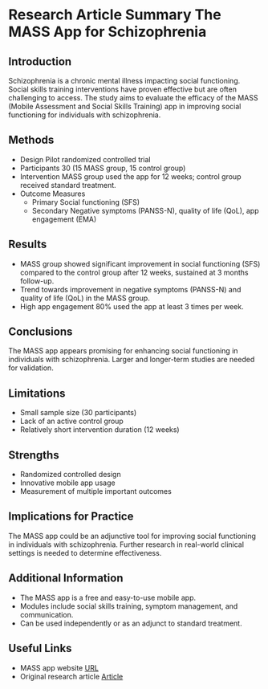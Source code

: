 # Research Article Summary The MASS App for Schizophrenia

## Introduction

Schizophrenia is a chronic mental illness impacting social functioning. Social skills training interventions have proven effective but are often challenging to access. The study aims to evaluate the efficacy of the MASS (Mobile Assessment and Social Skills Training) app in improving social functioning for individuals with schizophrenia.

## Methods

- Design Pilot randomized controlled trial
- Participants 30 (15 MASS group, 15 control group)
- Intervention MASS group used the app for 12 weeks; control group received standard treatment.
- Outcome Measures 
  - Primary Social functioning (SFS)
  - Secondary Negative symptoms (PANSS-N), quality of life (QoL), app engagement (EMA)

## Results

- MASS group showed significant improvement in social functioning (SFS) compared to the control group after 12 weeks, sustained at 3 months follow-up.
- Trend towards improvement in negative symptoms (PANSS-N) and quality of life (QoL) in the MASS group.
- High app engagement 80% used the app at least 3 times per week.

## Conclusions

The MASS app appears promising for enhancing social functioning in individuals with schizophrenia. Larger and longer-term studies are needed for validation.

## Limitations

- Small sample size (30 participants)
- Lack of an active control group
- Relatively short intervention duration (12 weeks)

## Strengths

- Randomized controlled design
- Innovative mobile app usage
- Measurement of multiple important outcomes

## Implications for Practice

The MASS app could be an adjunctive tool for improving social functioning in individuals with schizophrenia. Further research in real-world clinical settings is needed to determine effectiveness.

## Additional Information

- The MASS app is a free and easy-to-use mobile app.
- Modules include social skills training, symptom management, and communication.
- Can be used independently or as an adjunct to standard treatment.

## Useful Links

- MASS app website [URL](URL)
- Original research article [Article](https://www.proquest.com/openview/661abf8b01b4993f570e54214af90e4f/1?pq-origsite=gscholar&cbl=4997118)
